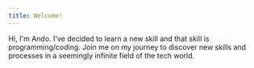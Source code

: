```yaml
---
title: Welcome!
---
```

Hi, I'm Ando. I've decided to learn a new skill and that skill is programming/coding.
Join me on my journey to discover new skills and processes in a seemingly infinite field of the tech world.
